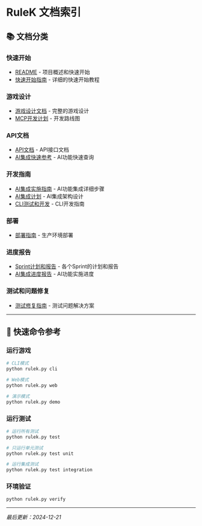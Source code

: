 # RuleK 文档索引

## 📚 文档分类

### 快速开始
- [README](../README.md) - 项目概述和快速开始
- [快速开始指南](guides/Quick_Start_Guide.md) - 详细的快速开始教程

### 游戏设计
- [游戏设计文档](game_design/game_design_v0.2.md) - 完整的游戏设计
- [MCP开发计划](MCP_Development_Plan.md) - 开发路线图

### API文档
- [API文档](api/) - API接口文档
- [AI集成快速参考](AI_Integration_Quick_Reference.md) - AI功能快速查询

### 开发指南
- [AI集成实施指南](AI_Integration_Implementation_Guide.md) - AI功能集成详细步骤
- [AI集成计划](AI_Integration_Plan.md) - AI集成架构设计
- [CLI测试和开发](CLI_Testing_and_Development.md) - CLI开发指南

### 部署
- [部署指南](DEPLOYMENT.md) - 生产环境部署

### 进度报告
- [Sprint计划和报告](sprints/) - 各个Sprint的计划和报告
- [AI集成进度报告](AI_Integration_Progress_Report_Phase3_Complete.md) - AI功能实施进度

### 测试和问题修复
- [测试修复指南](TEST_FIX_GUIDE.md) - 测试问题解决方案

---

## 🚀 快速命令参考

### 运行游戏
```bash
# CLI模式
python rulek.py cli

# Web模式
python rulek.py web

# 演示模式
python rulek.py demo
```

### 运行测试
```bash
# 运行所有测试
python rulek.py test

# 只运行单元测试
python rulek.py test unit

# 运行集成测试
python rulek.py test integration
```

### 环境验证
```bash
python rulek.py verify
```

---
*最后更新：2024-12-21*
